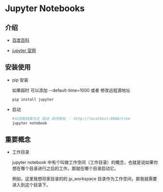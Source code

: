 # Jupyter Notebooks

## 介绍

- [百度百科](https://baike.baidu.com/item/Jupyter/20423051?fr=aladdin)

- [jupyter 官网](https://jupyter.org/)

## 安装使用

- pip 安装

  如果超时 可以添加 --default-time=1000 或者 修改远程源地址

  ```sh
  pip install jupyter
  ```

- 启动

  ```python
  #以当前目录为主 启动 访问地址 ： http://localhost:8888/tree
  jupyter notebook
  ```

## 重要概念

- 工作目录

  jupyter notebook 中有个叫做工作空间（工作目录）的概念，也就是说如果你想在哪个目录进行之后的工作，那就在哪个目录启动它。

  例如，这里我想将家目录的的 jp_workspace 目录作为工作空间，那我就需要进入到这个目录下。
